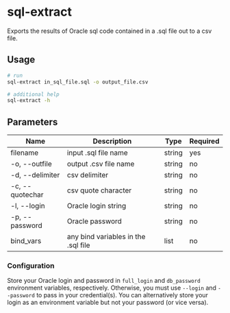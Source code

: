 # sql-extract
Exports the results of Oracle sql code contained in a .sql file out to a csv file. 

## Usage
```bash
# run 
sql-extract in_sql_file.sql -o output_file.csv

# additional help
sql-extract -h
```


## Parameters
| Name            | Description                         | Type   | Required |
|-----------------|-------------------------------------|--------|----------|
| filename        | input .sql file name                | string | yes      |
| -o, --outfile   | output .csv file name               | string | no       |
| -d, --delimiter | csv delimiter                       | string | no       |
| -c, --quotechar | csv quote character                 | string | no       |
| -l, --login | Oracle login string                 | string | no       |
| -p, --password | Oracle password                 | string | no       |
| bind_vars       | any bind variables in the .sql file | list   | no       |

### Configuration
Store your Oracle login and password in ```full_login``` and ```db_password``` environment variables, respectively. Otherwise,
you must use ```--login``` and ```--password``` to pass in your credential(s). You can alternatively store your login as 
an environment variable but not your password (or vice versa).

